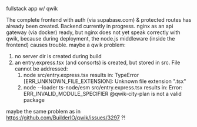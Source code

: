 fullstack app w/ qwik

The complete frontend with auth (via supabase.com) & protected routes has already been created. Backend currently in progress. nginx as an api gateway (via docker) ready, but nginx does not yet speak correctly with qwik, because during deployment, the node.js middleware (inside the frontend) causes trouble. maybe a qwik problem:
<ol>
  <li>no server dir is created during build</li>
  <li>an entry.express.tsx (and consorts) is created, but stored in src. File cannot be addressed:
    <ol>
      <li>node src/entry.express.tsx results in: TypeError [ERR_UNKNOWN_FILE_EXTENSION]: Unknown file extension ".tsx"</li>
      <li>node --loader ts-node/esm src/entry.express.tsx results in: Error: ERR_INVALID_MODULE_SPECIFIER @qwik-city-plan is not a valid package</li>
    </ol>
  </li>
</ol>

maybe the same problem as in https://github.com/BuilderIO/qwik/issues/3297 ?!
